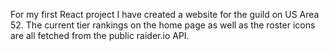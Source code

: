 For my first React project I have created a website for the guild <Stay Mad> on US Area 52. The current tier rankings on the home page as well as the roster icons are all fetched from the public raider.io API. 
